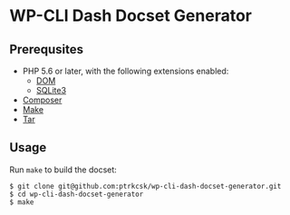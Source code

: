 # WP-CLI Dash Docset Generator

## Prerequsites

- PHP 5.6 or later, with the following extensions enabled:
  - [DOM](http://php.net/manual/en/book.dom.php)
  - [SQLite3](http://php.net/manual/en/book.sqlite3.php)
- [Composer](https://getcomposer.org/)
- [Make](https://www.gnu.org/software/make/)
- [Tar](https://www.gnu.org/software/tar/)

## Usage

Run `make` to build the docset:

```
$ git clone git@github.com:ptrkcsk/wp-cli-dash-docset-generator.git
$ cd wp-cli-dash-docset-generator
$ make
```
